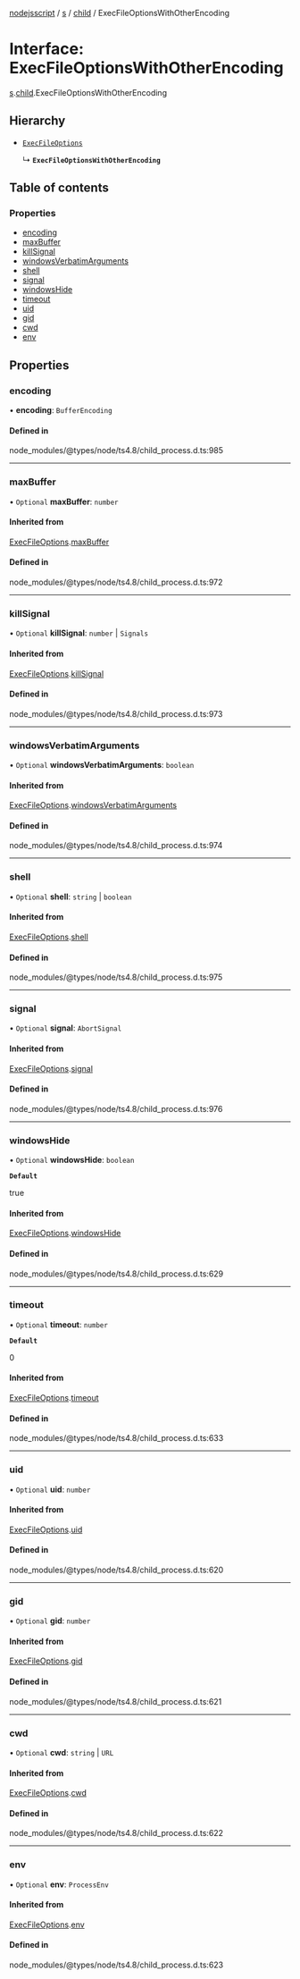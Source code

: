 [nodejsscript](../README.md) / [s](../modules/s.md) / [child](../modules/s.child.md) / ExecFileOptionsWithOtherEncoding

# Interface: ExecFileOptionsWithOtherEncoding

[s](../modules/s.md).[child](../modules/s.child.md).ExecFileOptionsWithOtherEncoding

## Hierarchy

- [`ExecFileOptions`](s.child.ExecFileOptions.md)

  ↳ **`ExecFileOptionsWithOtherEncoding`**

## Table of contents

### Properties

- [encoding](s.child.ExecFileOptionsWithOtherEncoding.md#encoding)
- [maxBuffer](s.child.ExecFileOptionsWithOtherEncoding.md#maxbuffer)
- [killSignal](s.child.ExecFileOptionsWithOtherEncoding.md#killsignal)
- [windowsVerbatimArguments](s.child.ExecFileOptionsWithOtherEncoding.md#windowsverbatimarguments)
- [shell](s.child.ExecFileOptionsWithOtherEncoding.md#shell)
- [signal](s.child.ExecFileOptionsWithOtherEncoding.md#signal)
- [windowsHide](s.child.ExecFileOptionsWithOtherEncoding.md#windowshide)
- [timeout](s.child.ExecFileOptionsWithOtherEncoding.md#timeout)
- [uid](s.child.ExecFileOptionsWithOtherEncoding.md#uid)
- [gid](s.child.ExecFileOptionsWithOtherEncoding.md#gid)
- [cwd](s.child.ExecFileOptionsWithOtherEncoding.md#cwd)
- [env](s.child.ExecFileOptionsWithOtherEncoding.md#env)

## Properties

### encoding

• **encoding**: `BufferEncoding`

#### Defined in

node_modules/@types/node/ts4.8/child_process.d.ts:985

___

### maxBuffer

• `Optional` **maxBuffer**: `number`

#### Inherited from

[ExecFileOptions](s.child.ExecFileOptions.md).[maxBuffer](s.child.ExecFileOptions.md#maxbuffer)

#### Defined in

node_modules/@types/node/ts4.8/child_process.d.ts:972

___

### killSignal

• `Optional` **killSignal**: `number` \| `Signals`

#### Inherited from

[ExecFileOptions](s.child.ExecFileOptions.md).[killSignal](s.child.ExecFileOptions.md#killsignal)

#### Defined in

node_modules/@types/node/ts4.8/child_process.d.ts:973

___

### windowsVerbatimArguments

• `Optional` **windowsVerbatimArguments**: `boolean`

#### Inherited from

[ExecFileOptions](s.child.ExecFileOptions.md).[windowsVerbatimArguments](s.child.ExecFileOptions.md#windowsverbatimarguments)

#### Defined in

node_modules/@types/node/ts4.8/child_process.d.ts:974

___

### shell

• `Optional` **shell**: `string` \| `boolean`

#### Inherited from

[ExecFileOptions](s.child.ExecFileOptions.md).[shell](s.child.ExecFileOptions.md#shell)

#### Defined in

node_modules/@types/node/ts4.8/child_process.d.ts:975

___

### signal

• `Optional` **signal**: `AbortSignal`

#### Inherited from

[ExecFileOptions](s.child.ExecFileOptions.md).[signal](s.child.ExecFileOptions.md#signal)

#### Defined in

node_modules/@types/node/ts4.8/child_process.d.ts:976

___

### windowsHide

• `Optional` **windowsHide**: `boolean`

**`Default`**

true

#### Inherited from

[ExecFileOptions](s.child.ExecFileOptions.md).[windowsHide](s.child.ExecFileOptions.md#windowshide)

#### Defined in

node_modules/@types/node/ts4.8/child_process.d.ts:629

___

### timeout

• `Optional` **timeout**: `number`

**`Default`**

0

#### Inherited from

[ExecFileOptions](s.child.ExecFileOptions.md).[timeout](s.child.ExecFileOptions.md#timeout)

#### Defined in

node_modules/@types/node/ts4.8/child_process.d.ts:633

___

### uid

• `Optional` **uid**: `number`

#### Inherited from

[ExecFileOptions](s.child.ExecFileOptions.md).[uid](s.child.ExecFileOptions.md#uid)

#### Defined in

node_modules/@types/node/ts4.8/child_process.d.ts:620

___

### gid

• `Optional` **gid**: `number`

#### Inherited from

[ExecFileOptions](s.child.ExecFileOptions.md).[gid](s.child.ExecFileOptions.md#gid)

#### Defined in

node_modules/@types/node/ts4.8/child_process.d.ts:621

___

### cwd

• `Optional` **cwd**: `string` \| `URL`

#### Inherited from

[ExecFileOptions](s.child.ExecFileOptions.md).[cwd](s.child.ExecFileOptions.md#cwd)

#### Defined in

node_modules/@types/node/ts4.8/child_process.d.ts:622

___

### env

• `Optional` **env**: `ProcessEnv`

#### Inherited from

[ExecFileOptions](s.child.ExecFileOptions.md).[env](s.child.ExecFileOptions.md#env)

#### Defined in

node_modules/@types/node/ts4.8/child_process.d.ts:623
